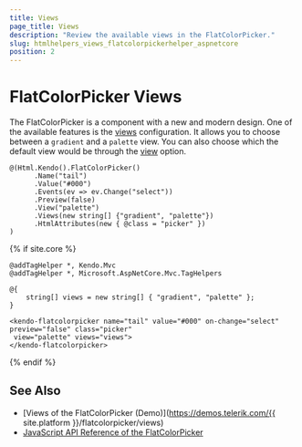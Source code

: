 ```yaml
---
title: Views
page_title: Views
description: "Review the available views in the FlatColorPicker."
slug: htmlhelpers_views_flatcolorpickerhelper_aspnetcore
position: 2
---
```


# FlatColorPicker Views

The FlatColorPicker is a component with a new and modern design. One of the available features is the [views](https://docs.telerik.com/kendo-ui/api/javascript/ui/flatcolorpicker/configuration/views) configuration. It allows you to choose between a `gradient` and a `palette` view. You can also choose which the default view would be through the [view](https://docs.telerik.com/kendo-ui/api/javascript/ui/flatcolorpicker/configuration/view) option.

```HtmlHelper
@(Html.Kendo().FlatColorPicker()
      .Name("tail")
      .Value("#000")
      .Events(ev => ev.Change("select"))
      .Preview(false)
      .View("palette")
      .Views(new string[] {"gradient", "palette"})
      .HtmlAttributes(new { @class = "picker" })
)
```
{% if site.core %}
```TagHelper
@addTagHelper *, Kendo.Mvc
@addTagHelper *, Microsoft.AspNetCore.Mvc.TagHelpers

@{
    string[] views = new string[] { "gradient", "palette" };
}

<kendo-flatcolorpicker name="tail" value="#000" on-change="select" preview="false" class="picker"
 view="palette" views="views">
</kendo-flatcolorpicker>
```
{% endif %}

## See Also

* [Views of the FlatColorPicker (Demo)](https://demos.telerik.com/{{ site.platform }}/flatcolorpicker/views)
* [JavaScript API Reference of the FlatColorPicker](/api/javascript/ui/flatcolorpicker)
